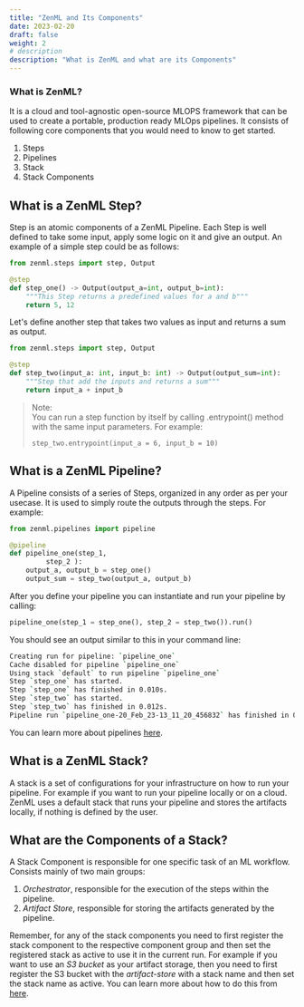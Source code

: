 ```yaml
---
title: "ZenML and Its Components"
date: 2023-02-20
draft: false
weight: 2
# description
description: "What is ZenML and what are its Components"
---
```


### What is ZenML?
It is a cloud and tool-agnostic open-source MLOPS framework that can be used to create a portable, production ready MLOps pipelines. It consists of following core components that you would need to know to get started.
1. Steps
2. Pipelines
3. Stack
4. Stack Components

## What is a ZenML Step?
Step is an atomic components of a ZenML Pipeline. Each Step is well defined to take some input, apply some logic on it and give an output. An example of a simple step could be as follows:

```python
from zenml.steps import step, Output

@step
def step_one() -> Output(output_a=int, output_b=int):
	"""This Step returns a predefined values for a and b"""
	return 5, 12
```

Let's define another step that takes two values as input and returns a sum as output.

```python
from zenml.steps import step, Output

@step
def step_two(input_a: int, input_b: int) -> Output(output_sum=int):
	"""Step that add the inputs and returns a sum"""
	return input_a + input_b
```


>Note:<br>You can run a step function by itself by calling .entrypoint() method with the same input parameters. For example: <br> 
>```python}
>step_two.entrypoint(input_a = 6, input_b = 10)
>```

## What is a ZenML Pipeline?
A Pipeline consists of a series of Steps, organized in any order as per your usecase. It is used to simply route the outputs through the steps. For example:

```python
from zenml.pipelines import pipeline

@pipeline
def pipeline_one(step_1, 
		 step_2 ):
    output_a, output_b = step_one()
    output_sum = step_two(output_a, output_b)
```
After you define your pipeline you can instantiate and run your pipeline by calling:
```python
pipeline_one(step_1 = step_one(), step_2 = step_two()).run()
```

You should see an output similar to this in your command line:
```bash
Creating run for pipeline: `pipeline_one`
Cache disabled for pipeline `pipeline_one`
Using stack `default` to run pipeline `pipeline_one`
Step `step_one` has started.
Step `step_one` has finished in 0.010s.
Step `step_two` has started.
Step `step_two` has finished in 0.012s.
Pipeline run `pipeline_one-20_Feb_23-13_11_20_456832` has finished in 0.152s.
```
You can learn more about pipelines [here](https://docs.zenml.io/starter-guide/pipelines).
## What is a ZenML Stack?
A stack is a set of configurations for your infrastructure on how to run your pipeline. For example if you want to run your pipeline locally or on a cloud. ZenML uses a default stack that runs your pipeline and stores the artifacts locally, if nothing is defined by the user.

## What are the Components of a Stack?
A Stack Component is responsible for one specific task of an ML workflow. Consists mainly of two main groups:
1. *Orchestrator*, responsible for the execution of the steps within the pipeline.
2. *Artifact Store*, responsible for storing the artifacts generated by the pipeline.

Remember, for any of the stack components you need to first register the stack component to the respective component group and then set the registered stack as active to use it in the current run. For example if you want to use an *S3 bucket* as your artifact storage, then you need to first register the S3 bucket with the *artifact-store* with a stack name and then set the stack name as active. You can learn more about how to do this from [here](https://docs.zenml.io/starter-guide/stacks/registering-stacks).